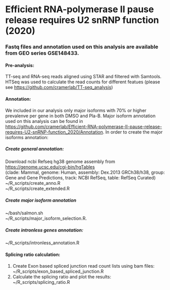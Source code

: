 # Efficient RNA-polymerase II pause release requires U2 snRNP function (2020)

### Fastq files and annotation used on this analysis are available from GEO series GSE148433.

#### Pre-analysis:   
TT-seq and RNA-seq reads aligned using STAR and filtered with Samtools. HTSeq  was used to calculate the read counts for different featues (please see https://github.com/cramerlab/TT-seq_analysis)


#### Annotation:
We included in our analysis only major isoforms with 70% or higher prevalenve per gene in both DMSO and Pla-B.
Major isoform annotation used on this analysis can be found in https://github.com/cramerlab/Efficient-RNA-polymerase-II-pause-release-requires-U2-snRNP-function_2020/Annotation. 
In order to create the major isoforms annotation: 
##### Create general annotation:
Download ncbi Refseq hg38 genome assembly from https://genome.ucsc.edu/cgi-bin/hgTables   
(clade: Mammal, genome: Human,  assembly: Dex.2013 GRCh38/h38, group: Gene and Gene Predictions, track: NCBI RefSeq, table: RefSeq Curated)   
~/R_scripts/create_anno.R   
~/R_scripts/create_extended.R 

##### Create major isoform annotation
~/bash/salmon.sh  
~/R_scripts/major_isoform_selection.R. 

##### Create intronless genes annotation:  
~/R_scripts/intronless_annotation.R   

#### Splicing ratio calculation:  
1) Create Exon based spliced junction read count lists using bam files:  
~/R_scripts/exon_based_spliced_junction.R   
2) Calculate the splicing ratio and plot the results:  
~/R_scripts/splicing_ratio.R

